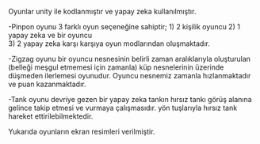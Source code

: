Oyunlar unity ile kodlanmıştır ve yapay zeka kullanılmıştır.

-Pinpon oyunu 3 farklı oyun seçeneğine sahiptir; 
	1) 2 kişilik oyuncu
	2) 1 yapay zeka ve bir oyuncu	
	3) 2 yapay zeka karşı karşıya
	oyun modlarından oluşmaktadır.
	
-Zigzag oyunu bir oyuncu nesnesinin belirli zaman aralıklarıyla oluşturulan (belleği meşgul etmemesi için zamanla) küp nesnelerinin üzerinde düşmeden ilerlemesi oyunudur. Oyuncu nesnemiz zamanla hızlanmaktadır ve puan kazanmaktadır.

-Tank oyunu devriye gezen bir yapay zeka tankın hırsız tankı görüş alanına gelince takip etmesi ve vurmaya çalışmasıdır. yön tuşlarıyla hırsız tank hareket ettirilebilmektedir.

Yukarıda oyunların ekran resimleri verilmiştir.